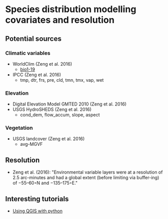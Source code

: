 # Species distribution modelling covariates and resolution

## Potential sources

### Climatic variables

- WorldClim (Zeng et al. 2016)
  - [bio1-19](https://pubs.usgs.gov/ds/691/ds691.pdf)
- IPCC (Zeng et al. 2016)
  - tmp, dtr, frs, pre, cld, tmn, tmx, vap, wet

### Elevation

- Digital Elevation Model GMTED 2010 (Zeng et al. 2016)
- USGS HydroSHEDS (Zeng et al. 2016)
  - cond_dem, flow_accum, slope, aspect

### Vegetation

- USGS landcover (Zeng et al. 2016)
  - avg-MGVF

## Resolution

- Zeng et al. (2016): "Environmental variable layers were at a resolution of 2.5 arc-minutes and had a global extent (before limiting via buffer-ing) of −55–60◦N and −135–175◦E."

## Interesting tutorials

- [Using QGIS with python](https://www.e-education.psu.edu/geog489/print/root1405.html)